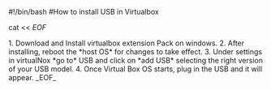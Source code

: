 #!/bin/bash
#How to install USB in Virtualbox

cat << _EOF_
<html>
<head>
	<title>
	## **How to Install USB in VirtualBox**
	</title>
</head>

<body>
1. Download and Install virtualbox extension Pack on windows.
2. After installing, reboot the *host OS* for changes to take effect.
3. Under settings in virtualNox *go to* USB and click on *add USB* selecting the right version of your USB model.
4. Once Virtual Box OS starts, plug in the USB and it will appear.
</body>
</html>
_EOF_
